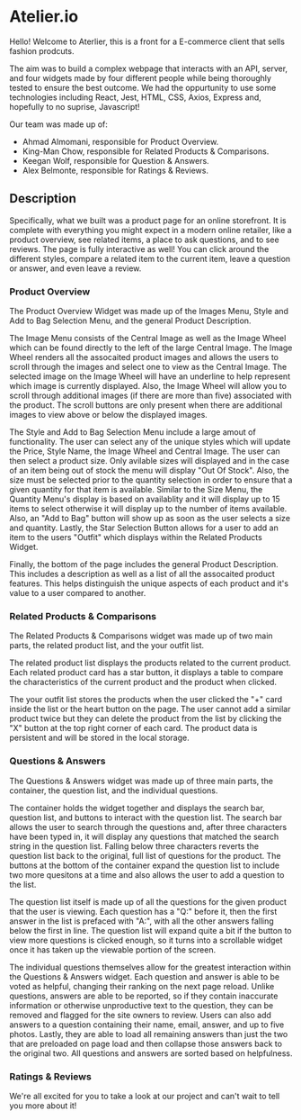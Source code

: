 # Atelier.io

Hello! Welcome to Aterlier, this is a front for a E-commerce client that sells fashion prodcuts. 

The aim was to build a complex webpage that interacts with an API, server, and four widgets made by four different people while being thoroughly tested to ensure the best outcome. We had the oppurtunity to use some technologies including React, Jest, HTML, CSS, Axios, Express and, hopefully to no suprise, Javascript!

Our team was made up of:
* Ahmad Almomani, responsible for Product Overview.
* King-Man Chow, responsible for Related Products & Comparisons.
* Keegan Wolf, responsible for Question & Answers.
* Alex Belmonte, responsible for Ratings & Reviews.

## Description

Specifically, what we built was a product page for an online storefront. It is complete with everything you might expect in a modern online retailer, like a product overview, see related items, a place to ask questions, and to see reviews. The page is fully interactive as well! You can click around the different styles, compare a related item to the current item, leave a question or answer, and even leave a review.

### Product Overview

The Product Overview Widget was made up of the Images Menu, Style and Add to Bag Selection Menu, and the general Product Description.

The Image Menu consists of the Central Image as well as the Image Wheel which can be found directly to the left of the large Central Image. The Image Wheel renders all the assocaited product images and allows the users to scroll through the images and select one to view as the Central Image. The selected image on the Image Wheel will have an underline to help represent which image is currently displayed. Also, the Image Wheel will allow you to scroll through additional images (if there are more than five) associated with the product. The scroll buttons are only present when there are additional images to view above or below the displayed images.

The Style and Add to Bag Selection Menu include a large amout of functionality. The user can select any of the unique styles which will update the Price, Style Name, the Image Wheel and Central Image. The user can then select a product size. Only avilable sizes will displayed and in the case of an item being out of stock the menu will display "Out Of Stock". Also, the size must be selected prior to the quantity selection in order to ensure that a given quantity for that item is available. Similar to the Size Menu, the Quantity Menu's display is based on availablity and it will display up to 15 items to select otherwise it will display up to the number of items available. Also, an "Add to Bag" button will show up as soon as the user selects a size and quantity. Lastly, the Star Selection Button allows for a user to add an item to the users "Outfit" which displays within the Related Products Widget.

Finally, the bottom of the page includes the general Product Description. This includes a description as well as a list of all the assocaited product features. This helps distinguish the unique aspects of each product and it's value to a user compared to another.

### Related Products & Comparisons

The Related Products & Comparisons widget was made up of two main parts, the related product list, and the your outfit list.

The related product list displays the products related to the current product. Each related product card has a star button, it displays a table to compare the characteristics of the current product and the product when clicked.

The your outfit list stores the products when the user clicked the "+" card inside the list or the heart button on the page. The user cannot add a similar product twice but they can delete the product from the list by clicking the "X" button at the top right corner of each card. The product data is persistent and will be stored in the local storage.

### Questions & Answers

The Questions & Answers widget was made up of three main parts, the container, the question list, and the individual questions.

The container holds the widget together and displays the search bar, question list, and buttons to interact with the question list. The search bar allows the user to search through the questions and, after three characters have been typed in, it will display any questions that matched the search string in the question list. Falling below three characters reverts the question list back to the original, full list of questions for the product. The buttons at the bottom of the container expand the question list to include two more quesitons at a time and also allows the user to add a question to the list.

The question list itself is made up of all the questions for the given product that the user is viewing. Each question has a "Q:" before it, then the first answer in the list is prefaced with "A:", with all the other answers falling below the first in line. The question list will expand quite a bit if the button to view more questions is clicked enough, so it turns into a scrollable widget once it has taken up the viewable portion of the screen.

The individual questions themselves allow for the greatest interaction within the Questions & Answers widget. Each question and answer is able to be voted as helpful, changing their ranking on the next page reload. Unlike questions, answers are able to be reported, so if they contain inaccurate information or otherwise unproductive text to the question, they can be removed and flagged for the site owners to review. Users can also add answers to a question containing their name, email, answer, and up to five photos. Lastly, they are able to load all remaining answers than just the two that are preloaded on page load and then collapse those answers back to the original two. All questions and answers are sorted based on helpfulness.

### Ratings & Reviews

We're all excited for you to take a look at our project and can't wait to tell you more about it!
